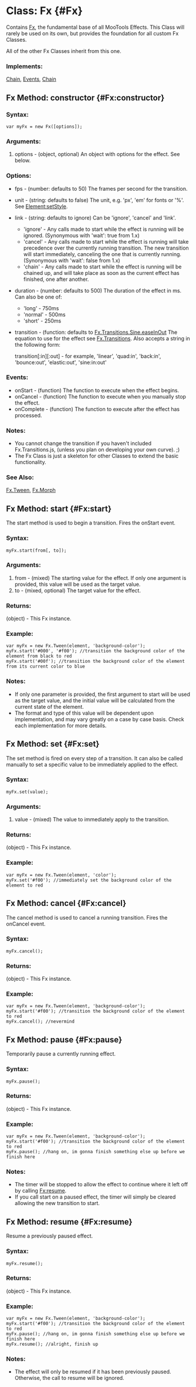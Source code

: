 [Fx]: #Fx


Class: Fx {#Fx}
===============

Contains [Fx][], the fundamental base of all MooTools Effects. This Class will rarely be used on its own, but provides the foundation for all custom Fx Classes.

All of the other Fx Classes inherit from this one.

### Implements:

[Chain](/Class/Class.Extras#Chain), [Events](/Class/Class.Extras#Events), [Chain](/Class/Class.Extras#Options)



Fx Method: constructor {#Fx:constructor}
----------------------------------------

### Syntax:

	var myFx = new Fx([options]);

### Arguments:

1. options - (object, optional) An object with options for the effect. See below.

### Options:

* fps        - (number: defaults to 50) The frames per second for the transition.
* unit       - (string: defaults to false) The unit, e.g. 'px', 'em' for 
fonts or '%'. See [Element:setStyle](/Element/Element/#Element:setStyle).
* link       - (string: defaults to ignore) Can be 'ignore', 'cancel' and 'link'.
  * 'ignore' - Any calls made to start while the effect is running will be ignored. (Synonymous with 'wait': true from 1.x)
  * 'cancel' - Any calls made to start while the effect is running will take precedence over the currently running transition. The new transition will start immediately, canceling the one that is currently running. (Synonymous with 'wait': false from 1.x)
  * 'chain'  - Any calls made to start while the effect is running will be chained up, and will take place as soon as the current effect has finished, one after another.
* duration   - (number: defaults to 500) The duration of the effect in ms. Can also be one of:
  * 'long'   - 750ms
  * 'normal' - 500ms
  * 'short'  - 250ms
* transition - (function: defaults to [Fx.Transitions.Sine.easeInOut](/Fx/Fx.Transitions) The equation to use for the effect see [Fx.Transitions](/Fx/Fx.Transitions). Also accepts a string in the following form:

  transition[:in][:out] - for example, 'linear', 'quad:in', 'back:in', 'bounce:out', 'elastic:out', 'sine:in:out'

### Events:

* onStart - (function) The function to execute when the effect begins.
* onCancel - (function) The function to execute when you manually stop the effect.
* onComplete - (function) The function to execute after the effect has processed.

### Notes:

* You cannot change the transition if you haven't included Fx.Transitions.js, (unless you plan on developing your own curve). ;)
* The Fx Class is just a skeleton for other Classes to extend the basic functionality.

### See Also:

[Fx.Tween](/Fx/Fx.Tween), [Fx.Morph](/Fx/Fx.Morph)



Fx Method: start {#Fx:start}
----------------------------

The start method is used to begin a transition.  Fires the onStart event.

### Syntax:

	myFx.start(from[, to]);

### Arguments:

1. from - (mixed) The starting value for the effect. If only one argument is provided, this value will be used as the target value.
2. to   - (mixed, optional) The target value for the effect.

### Returns:

(object) - This Fx instance.

### Example:

	var myFx = new Fx.Tween(element, 'background-color');
	myFx.start('#000', '#f00'); //transition the background color of the element from black to red
	myFx.start('#00f'); //transition the background color of the element from its current color to blue

### Notes:

* If only one parameter is provided, the first argument to start will be used as the target value, and the initial value will be calculated from the current state of the element.
* The format and type of this value will be dependent upon implementation, and may vary greatly on a case by case basis.  Check each implementation for more details.



Fx Method: set {#Fx:set}
------------------------

The set method is fired on every step of a transition.  It can also be called manually to set a specific value to be immediately applied to the effect.

### Syntax:

	myFx.set(value);

### Arguments:

1. value - (mixed) The value to immediately apply to the transition.

### Returns:

(object) - This Fx instance.

### Example:

	var myFx = new Fx.Tween(element, 'color');
	myFx.set('#f00'); //immediately set the background color of the element to red



Fx Method: cancel {#Fx:cancel}
------------------------------

The cancel method is used to cancel a running transition.  Fires the onCancel event.

### Syntax:

	myFx.cancel();

### Returns:

(object) - This Fx instance.

### Example:

	var myFx = new Fx.Tween(element, 'background-color');
	myFx.start('#f00'); //transition the background color of the element to red
	myFx.cancel(); //nevermind



Fx Method: pause {#Fx:pause}
----------------------------

Temporarily pause a currently running effect.

### Syntax:

	myFx.pause();

### Returns:

(object) - This Fx instance.

### Example:

	var myFx = new Fx.Tween(element, 'background-color');
	myFx.start('#f00'); //transition the background color of the element to red
	myFx.pause(); //hang on, im gonna finish something else up before we finish here

### Notes:

* The timer will be stopped to allow the effect to continue where it left off by calling [Fx:resume](#Fx:resume).
* If you call start on a paused effect, the timer will simply be cleared allowing the new transition to start.



Fx Method: resume {#Fx:resume}
------------------------------

Resume a previously paused effect.

### Syntax:

	myFx.resume();

### Returns:

(object) - This Fx instance.

### Example:

	var myFx = new Fx.Tween(element, 'background-color');
	myFx.start('#f00'); //transition the background color of the element to red
	myFx.pause(); //hang on, im gonna finish something else up before we finish here
	myFx.resume(); //alright, finish up

### Notes:

* The effect will only be resumed if it has been previously paused.  Otherwise, the call to resume will be ignored.
